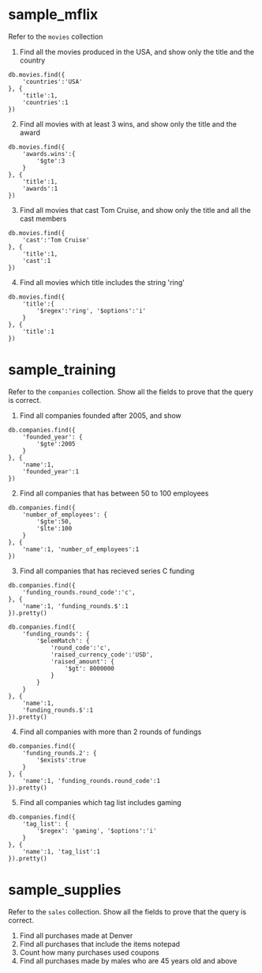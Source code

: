 # sample_mflix 
Refer to the `movies` collection
1. Find all the movies produced in the USA, and show only the title and the country

```
db.movies.find({
    'countries':'USA'
}, {
    'title':1,
    'countries':1
})
```

2. Find all movies with at least 3 wins, and show only the title and the award

```
db.movies.find({
    'awards.wins':{
        '$gte':3
    }
}, {
    'title':1,
    'awards':1
})
```

3. Find all movies that cast Tom Cruise, and show only the title and all the cast members
```
db.movies.find({
    'cast':'Tom Cruise'
}, {
    'title':1,
    'cast':1
})
```
4. Find all movies which title includes the string 'ring'
```
db.movies.find({
    'title':{
        '$regex':'ring', '$options':'i'
    }
}, {
    'title':1
})
```

# sample_training 
Refer to the `companies` collection. Show all the fields to prove that the query is correct.
1. Find all companies founded after 2005, and show 
```
db.companies.find({
    'founded_year': {
        '$gte':2005
    }
}, {
    'name':1,
    'founded_year':1
})
```
2. Find all companies that has between 50 to 100 employees

```
db.companies.find({
    'number_of_employees': {
        '$gte':50,
        '$lte':100
    }
}, {
    'name':1, 'number_of_employees':1
})
```

3. Find all companies that has recieved series C funding
```
db.companies.find({
    'funding_rounds.round_code':'c',
}, {
    'name':1, 'funding_rounds.$':1
}).pretty()
```

```
db.companies.find({
    'funding_rounds': {
        '$elemMatch': {
            'round_code':'c',
            'raised_currency_code':'USD',
            'raised_amount': {
                '$gt': 8000000
            }
        }
    }
}, {
    'name':1,
    'funding_rounds.$':1
}).pretty()
```

4. Find all companies with more than 2 rounds of fundings

```
db.companies.find({
    'funding_rounds.2': {
        '$exists':true
    }
}, {
    'name':1, 'funding_rounds.round_code':1
}).pretty()
```

5. Find all companies which tag list includes gaming
```
db.companies.find({
    'tag_list': {
        '$regex': 'gaming', '$options':'i'
    }
}, {
    'name':1, 'tag_list':1
}).pretty()
```

# sample_supplies
Refer to the `sales` collection. Show all the fields to prove that the query is correct.
1. Find all purchases made at Denver
2. Find all purchases that include the items notepad 
3. Count how many purchases used coupons
4. Find all purchases made by males who are 45 years old and above

